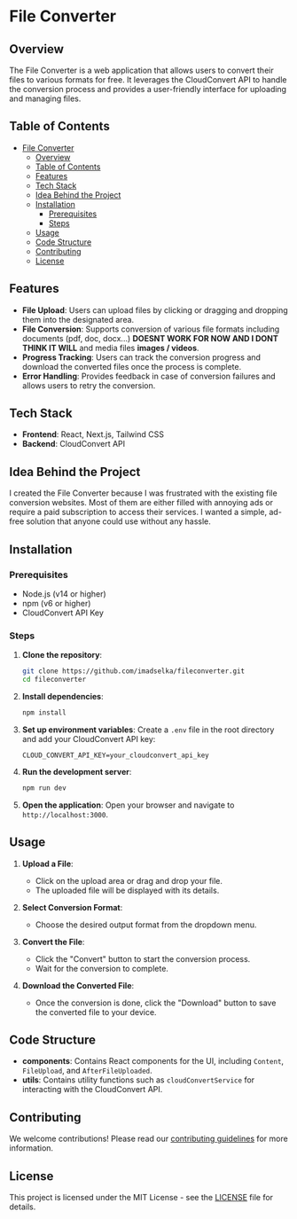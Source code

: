 # File Converter

## Overview

The File Converter is a web application that allows users to convert their files to various formats for free. It leverages the CloudConvert API to handle the conversion process and provides a user-friendly interface for uploading and managing files.

## Table of Contents

- [File Converter](#file-converter)
  - [Overview](#overview)
  - [Table of Contents](#table-of-contents)
  - [Features](#features)
  - [Tech Stack](#tech-stack)
  - [Idea Behind the Project](#idea-behind-the-project)
  - [Installation](#installation)
    - [Prerequisites](#prerequisites)
    - [Steps](#steps)
  - [Usage](#usage)
  - [Code Structure](#code-structure)
  - [Contributing](#contributing)
  - [License](#license)

## Features

- **File Upload**: Users can upload files by clicking or dragging and dropping them into the designated area.
- **File Conversion**: Supports conversion of various file formats including documents (pdf, doc, docx...) **DOESNT WORK FOR NOW AND I DONT THINK IT WILL** and media files **images / videos**.
- **Progress Tracking**: Users can track the conversion progress and download the converted files once the process is complete.
- **Error Handling**: Provides feedback in case of conversion failures and allows users to retry the conversion.

## Tech Stack

- **Frontend**: React, Next.js, Tailwind CSS
- **Backend**: CloudConvert API

## Idea Behind the Project

I created the File Converter because I was frustrated with the existing file conversion websites. Most of them are either filled with annoying ads or require a paid subscription to access their services. I wanted a simple, ad-free solution that anyone could use without any hassle. 

## Installation

### Prerequisites

- Node.js (v14 or higher)
- npm (v6 or higher)
- CloudConvert API Key

### Steps

1. **Clone the repository**:

   ```sh
   git clone https://github.com/imadselka/fileconverter.git
   cd fileconverter
   ```

2. **Install dependencies**:

   ```sh
   npm install
   ```

3. **Set up environment variables**:
   Create a `.env` file in the root directory and add your CloudConvert API key:

   ```env
   CLOUD_CONVERT_API_KEY=your_cloudconvert_api_key
   ```

4. **Run the development server**:

   ```sh
   npm run dev
   ```

5. **Open the application**:
   Open your browser and navigate to `http://localhost:3000`.

## Usage

1. **Upload a File**:

   - Click on the upload area or drag and drop your file.
   - The uploaded file will be displayed with its details.

2. **Select Conversion Format**:

   - Choose the desired output format from the dropdown menu.

3. **Convert the File**:

   - Click the "Convert" button to start the conversion process.
   - Wait for the conversion to complete.

4. **Download the Converted File**:

   - Once the conversion is done, click the "Download" button to save the converted file to your device.

## Code Structure

- **components**: Contains React components for the UI, including `Content`, `FileUpload`, and `AfterFileUploaded`.
- **utils**: Contains utility functions such as `cloudConvertService` for interacting with the CloudConvert API.

## Contributing

We welcome contributions! Please read our [contributing guidelines](CONTRIBUTING.md) for more information.

## License

This project is licensed under the MIT License - see the [LICENSE](./LICENSE) file for details.
